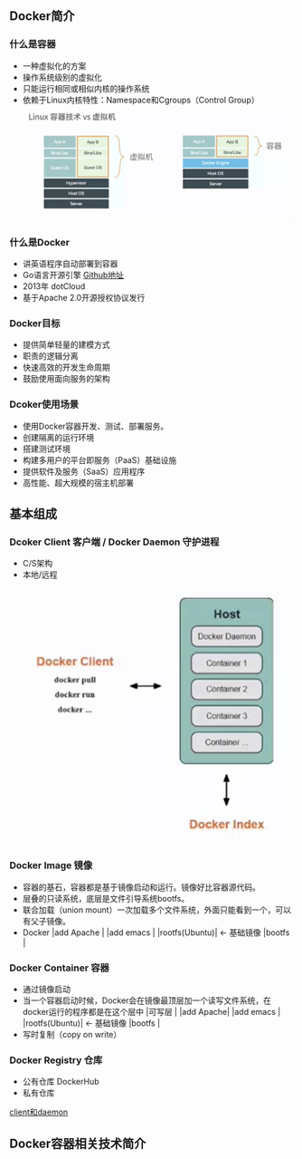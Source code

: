 ## Docker简介
### 什么是容器
  * 一种虚拟化的方案
  * 操作系统级别的虚拟化
  * 只能运行相同或相似内核的操作系统
  * 依赖于Linux内核特性：Namespace和Cgroups（Control Group）
  ![Linux容器技术 vs 虚拟机](01.png)

### 什么是Docker
  * 讲英语程序自动部署到容器
  * Go语言开源引擎 [Github地址](https://github.com/docker)
  * 2013年 dotCloud
  * 基于Apache 2.0开源授权协议发行

### Docker目标
  * 提供简单轻量的建模方式
  * 职责的逻辑分离
  * 快速高效的开发生命周期
  * 鼓励使用面向服务的架构

### Dcoker使用场景
  * 使用Docker容器开发、测试、部署服务。
  * 创建隔离的运行环境
  * 搭建测试环境
  * 构建多用户的平台即服务（PaaS）基础设施
  * 提供软件及服务（SaaS）应用程序
  * 高性能、超大规模的宿主机部署


## 基本组成
### Dcoker Client 客户端 / Docker Daemon 守护进程
  * C/S架构
  * 本地/远程
  ![client和daemon](02.png)

### Docker Image 镜像
  * 容器的基石，容器都是基于镜像启动和运行。镜像好比容器源代码。
  * 层叠的只读系统，底层是文件引导系统bootfs。
  * 联合加载（union mount）一次加载多个文件系统，外面只能看到一个，可以有父子镜像。
  * Docker
  |add Apache    |
  |add emacs     |
  |rootfs(Ubuntu)|  <- 基础镜像
  |bootfs        |

### Docker Container 容器
  * 通过镜像启动
  * 当一个容器启动时候，Docker会在镜像最顶层加一个读写文件系统，在docker运行的程序都是在这个层中
  |可写层     |
  |add Apache|
  |add emacs |
  |rootfs(Ubuntu)|  <- 基础镜像
  |bootfs    |
  * 写时复制（copy on write）

### Docker Registry 仓库
  * 公有仓库 DockerHub
  * 私有仓库 

[client和daemon](03.png)

## Docker容器相关技术简介